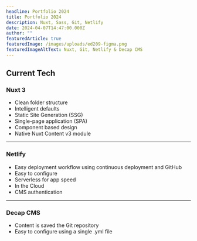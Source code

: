 ```yaml
---
headline: Portfolio 2024
title: Portfolio 2024
description: Nuxt, Sass, Git, Netlify
date: 2024-04-07T14:47:00.000Z
author: ""
featuredArticle: true
featuredImage: /images/uploads/ed209-figma.png
featuredImageAltText: Nuxt, Git, Netlify & Decap CMS
---
```

## Current Tech

### Nuxt 3

* Clean folder structure
* Intelligent defaults
* Static Site Generation (SSG)
* Single-page application (SPA)
* Component based design
* Native Nuxt Content v3 module

- - -

### Netlify

* Easy deployment workflow using continuous deployment and GitHub
* Easy to configure
* Serverless for app speed
* In the Cloud
* CMS authentication

- - -

### Decap CMS

* Content is saved the Git repository
* Easy to configure using a single .yml file
